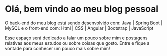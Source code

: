 # Olá, bem vindo ao meu blog pessoal
O back-end do meu blog está sendo desenvolvido com: Java | Spring Boot | MySQL
e o front-end com: Html | CSS | Angular | Bootstrap | JavaScript

Esse espaço será dedicado a falar um pouco sobre mim e postagens relativas aos meus estudos ou sobre coisas que gosto.
Entre e fique a vontade para conhecer um pouco mais sobre mim!


